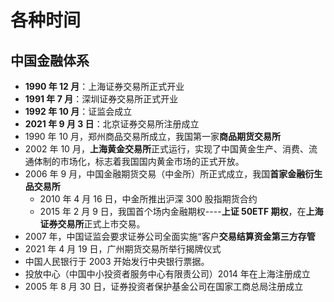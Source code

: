 # 各种时间

## 中国金融体系

- **1990 年 12 月**：上海证券交易所正式开业
- **1991 年 7 月**：深圳证券交易所正式开业
- **1992 年 10 月**：证监会成立
- **2021 年 9 月 3 日**：北京证券交易所注册成立
- 1990 年 10 月，郑州商品交易所成立，我国第一家**商品期货交易所**
- 2002 年 10 月，**上海黄金交易所**正式运行，实现了中国黄金生产、消费、流通体制的市场化，标志着我国国内黄金市场的正式开放。
- 2006 年 9 月，中国金融期货交易（中金所）所正式成立，我国**首家金融衍生品交易所**
  - 2010 年 4 月 16 日，中金所推出沪深 300 股指期货合约
  - 2015 年 2 月 9 日，我国首个场内金融期权----**上证 50ETF 期权**，在**上海证券交易所**正式上市交易。
- 2007 年，中国证监会要求证券公司全面实施“客户**交易结算资金第三方存管**
- 2021 年 4 月 19 日，广州期货交易所举行揭牌仪式
- 中国人民银行于 2003 开始发行中央银行票据。
- 投放中心（中国中小投资者服务中心有限责公司）2014 年在上海注册成立
- 2005 年 8 月 30 日，证券投资者保护基金公司在国家工商总局注册成立
